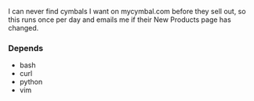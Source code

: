 I can never find cymbals I want on mycymbal.com before they sell out,
so this runs once per day and emails me if their New Products page has
changed.

### Depends
- bash
- curl
- python
- vim
